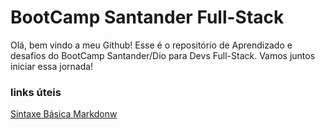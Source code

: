 # BootCamp Santander Full-Stack

Olá, bem vindo a meu Github!
Esse é o repositório de Aprendizado e desafios do BootCamp Santander/Dio para Devs Full-Stack.
Vamos juntos iniciar essa jornada!


### links úteis
[Sintaxe Básica Markdonw](https://www.markdownguide.org/basic-syntax/)
